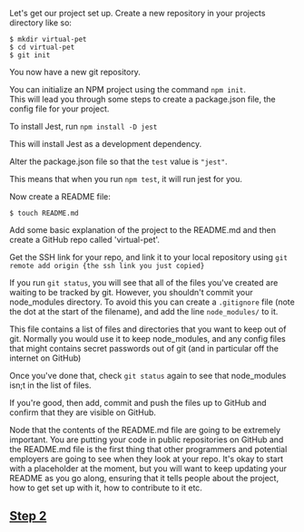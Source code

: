 Let's get our project set up. Create a new repository in your projects directory like so:

```
$ mkdir virtual-pet
$ cd virtual-pet
$ git init
```

You now have a new git repository.

You can initialize an NPM project using the command `npm init`.  
This will lead you through some steps to create a package.json file, the config file for your project.

To install Jest, run `npm install -D jest`

This will install Jest as a development dependency.

Alter the package.json file so that the `test` value is `"jest"`.

This means that when you run `npm test`, it will run jest for you.

Now create a README file:

```
$ touch README.md
```

Add some basic explanation of the project to the README.md and then create a GitHub repo called 'virtual-pet'.

Get the SSH link for your repo, and link it to your local repository using `git remote add origin {the ssh link you just copied}` 

If you run `git status`, you will see that all of the files you've created are waiting to be tracked by git. However, you shouldn't commit your node_modules directory. To avoid this you can create a `.gitignore` file (note the dot at the start of the filename), and add the line `node_modules/` to it.

This file contains a list of files and directories that you want to keep out of git. Normally you would use it to keep node_modules, and any config files that might contains secret passwords out of git (and in particular off the internet on GitHub)

Once you've done that, check `git status` again to see that node_modules isn;t in the list of files.

If you're good, then add, commit and push the files up to GitHub and confirm that they are visible on GitHub.

Node that the contents of the README.md file are going to be extremely important. You are putting your code in public repositories on GitHub and the README.md file is the first thing that other programmers and potential employers are going to see when they look at your repo. It's okay to start with a placeholder at the moment, but you will want to keep updating your README as you go along, ensuring that it tells people about the project, how to get set up with it, how to contribute to it etc.

## [Step 2](../step2.md)